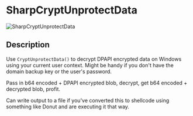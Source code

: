 # SharpCryptUnprotectData

![SharpCryptUnprotectData](https://raw.githubusercontent.com/slyd0g/SharpCryptUnprotectData/master/example.png)

## Description
Use ```CryptUnprotectData()``` to decrypt DPAPI encrypted data on Windows using your current user context. Might be handy if you don't have the domain backup key or the user's password.

Pass in b64 encoded + DPAPI encrypted blob, decrypt, get b64 encoded + decrypted blob, profit.

Can write output to a file if you've converted this to shellcode using something like Donut and are executing it that way.
